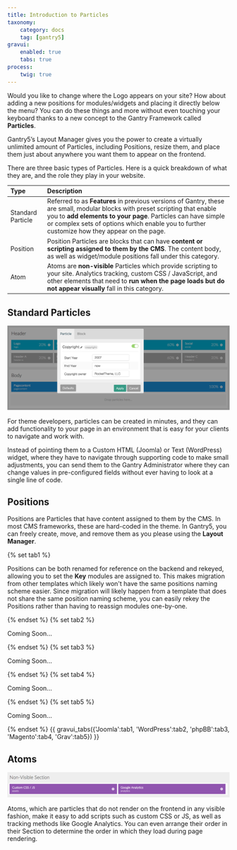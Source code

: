 ```yaml
---
title: Introduction to Particles
taxonomy:
    category: docs
    tag: [gantry5]
gravui:
    enabled: true
    tabs: true
process:
    twig: true
---
```


Would you like to change where the Logo appears on your site? How about adding a new positions for modules/widgets and placing it directly below the menu? You can do these things and more without even touching your keyboard thanks to a new concept to the Gantry Framework called **Particles**.

Gantry5’s Layout Manager gives you the power to create a virtually unlimited amount of Particles, including Positions, resize them, and place them just about anywhere you want them to appear on the frontend. 

There are three basic types of Particles. Here is a quick breakdown of what they are, and the role they play in your website.

| Type              | Description                                                                                                                                                                                                                                                                                 |
| :-----            | :-----                                                                                                                                                                                                                                                                                      |
| Standard Particle | Referred to as **Features** in previous versions of Gantry, these are small, modular blocks with preset scripting that enable you to **add elements to your page**. Particles can have simple or complex sets of options which enable you to further customize how they appear on the page. |
| Position          | Position Particles are blocks that can have **content or scripting assigned to them by the CMS**. The content body, as well as widget/module positions fall under this category.                                                                                                            |
| Atom              | Atoms are **non-visible** Particles which provide scripting to your site. Analytics tracking, custom CSS / JavaScript, and other elements that need to **run when the page loads but do not appear visually** fall in this category.                                                     |

Standard Particles
-----

![Particles](particles_1.png)

For theme developers, particles can be created in minutes, and they can add functionality to your page in an environment that is easy for your clients to navigate and work with.

Instead of pointing them to a Custom HTML (Joomla) or Text (WordPress) widget, where they have to navigate through supporting code to make small adjustments, you can send them to the Gantry Administrator where they can change values in pre-configured fields without ever having to look at a single line of code.

Positions
-----

Positions are Particles that have content assigned to them by the CMS. In most CMS frameworks, these are hard-coded in the theme. In Gantry5, you can freely create, move, and remove them as you please using the **Layout Manager**.

{% set tab1 %}

Positions can be both renamed for reference on the backend and rekeyed, allowing you to set the **Key** modules are assigned to. This makes migration from other templates which likely won't have the same positions naming scheme easier. Since migration will likely happen from a template that does not share the same position naming scheme, you can easily rekey the Positions rather than having to reassign modules one-by-one.

{% endset %}
{% set tab2 %}

Coming Soon...

{% endset %}
{% set tab3 %}

Coming Soon...

{% endset %}
{% set tab4 %}

Coming Soon...

{% endset %}
{% set tab5 %}

Coming Soon...

{% endset %}
{{ gravui_tabs({'Joomla':tab1, 'WordPress':tab2, 'phpBB':tab3, 'Magento':tab4, 'Grav':tab5}) }}

Atoms
-----

![Particles](particles_2.png)

Atoms, which are particles that do not render on the frontend in any visible fashion, make it easy to add scripts such as custom CSS or JS, as well as tracking methods like Google Analytics. You can even arrange their order in their Section to determine the order in which they load during page rendering.
